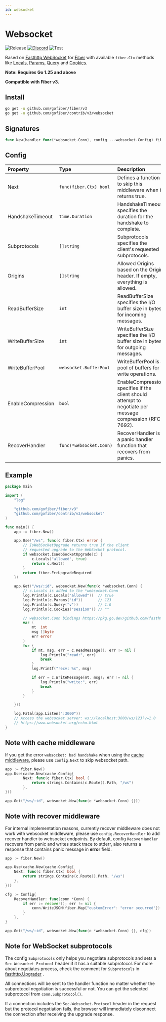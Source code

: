 ```yaml
---
id: websocket
---
```


# Websocket

![Release](https://img.shields.io/github/v/tag/gofiber/contrib?filter=websocket*)
[![Discord](https://img.shields.io/discord/704680098577514527?style=flat&label=%F0%9F%92%AC%20discord&color=00ACD7)](https://gofiber.io/discord)
![Test](https://github.com/gofiber/contrib/workflows/Test%20websocket/badge.svg)

Based on [Fasthttp WebSocket](https://github.com/fasthttp/websocket) for [Fiber](https://github.com/gofiber/fiber) with available `fiber.Ctx` methods like [Locals](http://docs.gofiber.io/ctx#locals), [Params](http://docs.gofiber.io/ctx#params), [Query](http://docs.gofiber.io/ctx#query) and [Cookies](http://docs.gofiber.io/ctx#cookies).

**Note: Requires Go 1.25 and above**

**Compatible with Fiber v3.**


## Install

```sh
go get -u github.com/gofiber/fiber/v3
go get -u github.com/gofiber/contrib/v3/websocket
```

## Signatures
```go
func New(handler func(*websocket.Conn), config ...websocket.Config) fiber.Handler {
```

## Config

| Property            | Type                         | Description                                                                                                                   | Default                |
|:--------------------|:-----------------------------|:------------------------------------------------------------------------------------------------------------------------------|:-----------------------|
| Next                | `func(fiber.Ctx) bool`       | Defines a function to skip this middleware when it returns true.                                                              | `nil`                  |
| HandshakeTimeout    | `time.Duration`              | HandshakeTimeout specifies the duration for the handshake to complete.                                                        | `0` (No timeout)       |
| Subprotocols        | `[]string`                   | Subprotocols specifies the client's requested subprotocols.                                                                   | `nil`                  |
| Origins             | `[]string`                   | Allowed Origins based on the Origin header. If empty, everything is allowed.                                                  | `nil`                  |
| ReadBufferSize      | `int`                        | ReadBufferSize specifies the I/O buffer size in bytes for incoming messages.                                                  | `0` (Use default size) |
| WriteBufferSize     | `int`                        | WriteBufferSize specifies the I/O buffer size in bytes for outgoing messages.                                                 | `0` (Use default size) |
| WriteBufferPool     | `websocket.BufferPool`       | WriteBufferPool is a pool of buffers for write operations.                                                                    | `nil`                  |
| EnableCompression   | `bool`                       | EnableCompression specifies if the client should attempt to negotiate per message compression (RFC 7692).                     | `false`                |
| RecoverHandler      | `func(*websocket.Conn)`      | RecoverHandler is a panic handler function that recovers from panics.                                                         | `defaultRecover`       |


## Example

```go
package main

import (
    "log"

    "github.com/gofiber/fiber/v3"
    "github.com/gofiber/contrib/v3/websocket"
)

func main() {
    app := fiber.New()

    app.Use("/ws", func(c fiber.Ctx) error {
        // IsWebSocketUpgrade returns true if the client
        // requested upgrade to the WebSocket protocol.
        if websocket.IsWebSocketUpgrade(c) {
            c.Locals("allowed", true)
            return c.Next()
        }
        return fiber.ErrUpgradeRequired
    })

    app.Get("/ws/:id", websocket.New(func(c *websocket.Conn) {
        // c.Locals is added to the *websocket.Conn
        log.Println(c.Locals("allowed"))  // true
        log.Println(c.Params("id"))       // 123
        log.Println(c.Query("v"))         // 1.0
        log.Println(c.Cookies("session")) // ""

        // websocket.Conn bindings https://pkg.go.dev/github.com/fasthttp/websocket?tab=doc#pkg-index
        var (
            mt  int
            msg []byte
            err error
        )
        for {
            if mt, msg, err = c.ReadMessage(); err != nil {
                log.Println("read:", err)
                break
            }
            log.Printf("recv: %s", msg)

            if err = c.WriteMessage(mt, msg); err != nil {
                log.Println("write:", err)
                break
            }
        }

    }))

    log.Fatal(app.Listen(":3000"))
    // Access the websocket server: ws://localhost:3000/ws/123?v=1.0
    // https://www.websocket.org/echo.html
}

```

## Note with cache middleware

If you get the error `websocket: bad handshake` when using the [cache middleware](https://github.com/gofiber/fiber/tree/master/middleware/cache), please use `config.Next` to skip websocket path.

```go
app := fiber.New()
app.Use(cache.New(cache.Config{
        Next: func(c fiber.Ctx) bool {
            return strings.Contains(c.Route().Path, "/ws")
        },
}))

app.Get("/ws/:id", websocket.New(func(c *websocket.Conn) {}))
```

## Note with recover middleware

For internal implementation reasons, currently recover middleware does not work with websocket middleware, please use `config.RecoverHandler` to add recover handler to websocket endpoints.
By default, config `RecoverHandler` recovers from panic and writes stack trace to stderr, also returns a response that contains panic message in **error** field.


```go
app := fiber.New()

app.Use(cache.New(cache.Config{
    Next: func(c fiber.Ctx) bool {
        return strings.Contains(c.Route().Path, "/ws")
    },
}))

cfg := Config{
    RecoverHandler: func(conn *Conn) {
        if err := recover(); err != nil {
            conn.WriteJSON(fiber.Map{"customError": "error occurred"})
        }
    },
}

app.Get("/ws/:id", websocket.New(func(c *websocket.Conn) {}, cfg))


```

## Note for WebSocket subprotocols

The config `Subprotocols` only helps you negotiate subprotocols and sets a `Sec-Websocket-Protocol` header if it has a suitable subprotocol. For more about negotiates process, check the comment for `Subprotocols` in [fasthttp.Upgrader](https://pkg.go.dev/github.com/fasthttp/websocket#Upgrader) .

All connections will be sent to the handler function no matter whether the subprotocol negotiation is successful or not. You can get the selected subprotocol from `conn.Subprotocol()`. 

If a connection includes the `Sec-Websocket-Protocol` header in the request but the protocol negotiation fails, the browser will immediately disconnect the connection after receiving the upgrade response.
